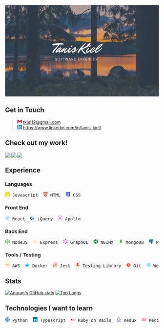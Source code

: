 <img src='./assets/banners/Script Camping Facebook Cover.png' height="300" width="600">

## Get in Touch

> <img alt="Gmail" src="./assets/logos/gmail.svg" height="15" width="15"/>  tkiel12@gmail.com <br />
> <img alt="Linked In" src="./assets/logos/linkedin.svg" height="15" width="15"/> https://www.linkedin.com/in/tanis-kiel/

## Check out my work!

<a href="https://github.com/TanisTanis/digitalnomad">
  <img align="center" src="https://github-readme-stats.vercel.app/api/pin/?username=TanisTanis&repo=digitalnomad&theme=algolia" />
</a>
<a href="https://github.com/pirate-ninjas/Reviews-Service">
  <img align="center" src="https://github-readme-stats.vercel.app/api/pin/?username=pirate-ninjas&repo=Reviews-Service&theme=react" />
</a>

<a href="https://github.com/EricTnV/photo-carousel-service">
  <img align="center" src="https://github-readme-stats.vercel.app/api/pin/?username=EricTnV&repo=photo-carousel-service&theme=maroongold" />
</a>

## Experience

### Languages

<pre>
<img alt="Javascript" src="./assets/logos/javascript.svg" height="15" width="15"/> Javascript  <img alt="HTML" src="./assets/logos/html5.svg" height="15" width="15"/> HTML  <img alt="CSS" src="./assets/logos/css3.svg" height="15" width="15"/> CSS
</pre>

### Front End

<pre>
<img alt="React" src="./assets/logos/react.svg" height="15" width="15"/> React  <img alt="jQuery" src="./assets/logos/jquery.svg" height="15" width="15"/> jQuery  <img alt="Apollo" src="./assets/logos/apollographql.svg" height="15" width="15"/> Apollo
</pre>

### Back End

<pre>
<img alt="NodeJS" src="./assets/logos/node-dot-js.svg" height="15" width="15"/> NodeJS  <img alt="Express" src="./assets/logos/express.svg" height="15" width="15"/> Express  <img alt="GraphQL" src="./assets/logos/graphql.svg" height="15" width="15"/> GraphQL  <img alt="NGINX" src="./assets/logos/nginx.svg" height="15" width="15"/> NGINX  <img alt="MongoDB" src="./assets/logos/mongodb.svg" height="15" width="15"/> MongoDB  <img alt="PostgreSQL" src="./assets/logos/postgresql.svg" height="15" width="15"/> PostgreSQL  <img alt="MySQL" src="./assets/logos/mysql.svg" height="15" width="15"/> MySQL
</pre>

### Tools / Testing

<pre>
<img alt="AWS" src="./assets/logos/amazonaws.svg" height="15" width="15"/> AWS  <img alt="Docker" src="./assets/logos/docker.svg" height="15" width="15"/> Docker  <img alt="Jest" src="./assets/logos/jest.svg" height="15" width="15"/> Jest  <img alt="Testing Library" src="./assets/logos/testinglibrary.svg" height="15" width="15"/> Testing Library  <img alt="Git" src="./assets/logos/git.svg" height="15" width="15"/> Git  <img alt="Webpack" src="./assets/logos/webpack.svg" height="15" width="15"/> Webpack  <img alt="Babel" src="./assets/logos/babel.svg" height="15" width="15"/> Babel
</pre>

## Stats

[![Anurag's GitHub stats](https://github-readme-stats.vercel.app/api?username=TanisTanis&hide=stars,issues&count_private=true&show_icons=true&theme=nightowl)](https://github.com/anuraghazra/github-readme-stats) [![Top Langs](https://github-readme-stats.vercel.app/api/top-langs/?username=TanisTanis&layout=compact&theme=slateorange)](https://github.com/anuraghazra/github-readme-stats)

## Technologies I want to learn

<pre>
<img alt="Python" src="./assets/logos/python.svg" height="15" width="15"/> Python  <img alt="Typescript" src="./assets/logos/typescript.svg" height="15" width="15"/> Typescript  <img alt="Ruby on Rails" src="./assets/logos/rubyonrails.svg" height="15" width="15"/> Ruby on Rails  <img alt="Redux" src="./assets/logos/redux.svg" height="15" width="15"/> Redux  <img alt="Redis" src="./assets/logos/redis.svg" height="15" width="15"/> Redis  <img alt="DynamoDB" src="./assets/logos/amazondynamodb.svg" height="15" width="15"/> DynamoDB  <img alt="Cassandra" src="./assets/logos/apachecassandra.svg" height="15" width="15"/> Cassandra
</pre>

<!--
**TanisTanis/TanisTanis** is a ✨ _special_ ✨ repository because its `README.md` (this file) appears on your GitHub profile.

Here are some ideas to get you started:

- 🔭 I’m currently working on ...
- 🌱 I’m currently learning ...
- 👯 I’m looking to collaborate on ...
- 🤔 I’m looking for help with ...
- 💬 Ask me about ...
- 📫 How to reach me: ...
- 😄 Pronouns: ...
- ⚡ Fun fact: ...
-->
